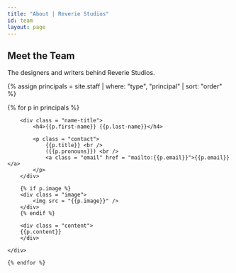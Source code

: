 ```yaml
---
title: "About | Reverie Studios"
id: team
layout: page
---
```


## Meet the Team

The designers and writers behind Reverie Studios.

{% assign principals = site.staff | where: "type", "principal" | sort: "order" %}
<div id = "principals">
	{% for p in principals %}
	<div class = "staff">

		<div class = "name-title">
			<h4>{{p.first-name}} {{p.last-name}}</h4>
			
			<p class = "contact">
				{{p.title}} <br />
				({{p.pronouns}}) <br />
				<a class = "email" href = "mailto:{{p.email}}">{{p.email}}</a>
			</p>
		</div>
		
		{% if p.image %}
		<div class = "image">
			<img src = "{{p.image}}" />
		</div>
		{% endif %}
		
		<div class = "content">
		{{p.content}}
		</div>
	
	</div>

	{% endfor %}
</div>

